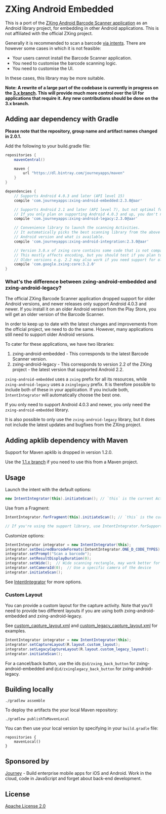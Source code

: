 # ZXing Android Embedded

This is a port of the [ZXing Android Barcode Scanner application](https://github.com/zxing/zxing/) as an Android
library project, for embedding in other Android applications. This is not affiliated with the official ZXing project.

Generally it is recommended to scan a barcode [via intents](https://github.com/zxing/zxing/wiki/Scanning-Via-Intent).
There are however some cases in which it is not feasible:

* Your users cannot install the Barcode Scanner application.
* You need to customise the barcode scanning logic.
* You need to customise the UI.

In these cases, this library may be more suitable.

**Note: A rewrite of a large part of the codebase is currently in progress on the
[3.x branch](https://github.com/journeyapps/zxing-android-embedded/tree/3.x). This
will provide much more control over the UI for applications that require it. Any
new contributions should be done on the 3.x branch.**

## Adding aar dependency with Gradle

**Please note that the repository, group name and artifact names changed in 2.0.1.**

Add the following to your build.gradle file:

```groovy
repositories {
    mavenCentral()

    maven {
        url "https://dl.bintray.com/journeyapps/maven"
    }
}

dependencies {
    // Supports Android 4.0.3 and later (API level 15)
    compile 'com.journeyapps:zxing-android-embedded:2.3.0@aar'

    // Supports Android 2.1 and later (API level 7), but not optimal for later Android versions.
    // If you only plan on supporting Android 4.0.3 and up, you don't need to include this.
    compile 'com.journeyapps:zxing-android-legacy:2.3.0@aar'

    // Convenience library to launch the scanning Activities.
    // It automatically picks the best scanning library from the above two, depending on the
    // Android version and what is available.
    compile 'com.journeyapps:zxing-android-integration:2.3.0@aar'

    // Version 3.0.x of zxing core contains some code that is not compatible on Android 2.2 and earlier.
    // This mostly affects encoding, but you should test if you plan to support these versions.
    // Older versions e.g. 2.2 may also work if you need support for older Android versions.
    compile 'com.google.zxing:core:3.2.0'
}
```

### What's the difference between zxing-android-embedded and zxing-android-legacy?

The official ZXing Barcode Scanner application dropped support for older Android versions, and newer
releases only support Android 4.0.3 and newer. If you install it on an older Android version from
the Play Store, you will get an older version of the Barcode Scanner.

In order to keep up to date with the latest changes and improvements from the official project, we
need to do the same. However, many applications still need to support older Android versions.

To cater for these applications, we have two libraries:

1. zxing-android-embedded - This corresponds to the latest Barcode Scanner version.
2. zxing-android-legacy - This corresponds to version 2.2 of the ZXing project -
   the latest version that supported Android 2.2.

`zxing-android-embedded` uses a `zxing` prefix for all its resources, while `zxing-android-legacy`
uses a `zxinglegacy` prefix. It is therefore possible to include both of these in your application.
If you include both, `IntentIntegrator` will automatically choose the best one.

If you only need to support Android 4.0.3 and newer, you only need the `zxing-android-embedded`
library.

It is also possible to only use the `zxing-android-legacy` library, but it does not include the
latest updates and bugfixes from the ZXing project.


## Adding apklib dependency with Maven

Support for Maven apklib is dropped in version 1.2.0.

Use the [1.1.x branch](https://github.com/journeyapps/zxing-android-embedded/tree/1.1.x) if you need to use this from a Maven project.

## Usage

Launch the intent with the default options:
```java
new IntentIntegrator(this).initiateScan(); // `this` is the current Activity
```

Use from a Fragment:
```java
IntentIntegrator.forFragment(this).initiateScan(); // `this` is the current Fragment

// If you're using the support library, use IntentIntegrator.forSupportFragment(this) instead.
```

Customize options:
```java
IntentIntegrator integrator = new IntentIntegrator(this);
integrator.setDesiredBarcodeFormats(IntentIntegrator.ONE_D_CODE_TYPES);
integrator.setPrompt("Scan a barcode");
integrator.setResultDisplayDuration(0);
integrator.setWide();  // Wide scanning rectangle, may work better for 1D barcodes
integrator.setCameraId(0);  // Use a specific camera of the device
integrator.initiateScan();
```

See [IntentIntegrator](integration/src/main/java/com/google/zxing/integration/android/IntentIntegrator.java) for more options.

### Custom Layout

You can provide a custom layout for the capture activity. Note that you'll need to provide two
different layouts if you are using both zxing-android-embedded and zxing-android-legacy.

See [custom_capture_layout.xml](sample/src/main/res/layout/custom_capture_layout.xml) and
[custom_legacy_capture_layout.xml](sample/src/main/res/layout/custom_legacy_capture_layout.xml) for
examples.

```java
IntentIntegrator integrator = new IntentIntegrator(this);
integrator.setCaptureLayout(R.layout.custom_layout);
integrator.setLegacyCaptureLayout(R.layout.custom_legacy_layout);
integrator.initiateScan();
```

For a cancel/back button, use the ids `@id/zxing_back_button` for zxing-android-embedded and
 `@id/zxinglegacy_back_button` for zxing-android-legacy.

## Building locally

    ./gradlew assemble

To deploy the artifacts the your local Maven repository:

    ./gradlew publishToMavenLocal

You can then use your local version by specifying in your `build.gradle` file:

    repositories {
        mavenLocal()
    }

## Sponsored by

[Journey][1] - Build enterprise mobile apps for iOS and Android. Work in the cloud, code in JavaScript and forget about back-end development.


## License

[Apache License 2.0](http://www.apache.org/licenses/LICENSE-2.0)

[1]: http://journeyapps.com
